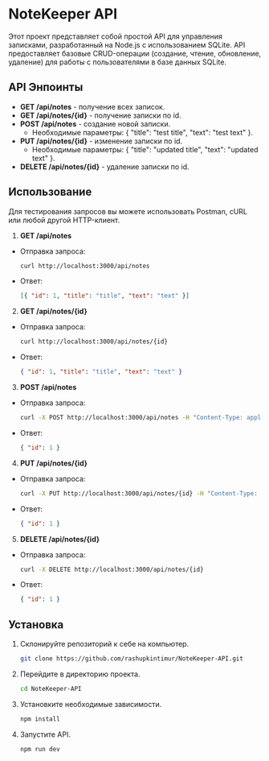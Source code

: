 # NoteKeeper API

Этот проект представляет собой простой API для управления записками, разработанный на Node.js с использованием SQLite. API предоставляет базовые CRUD-операции (создание, чтение, обновление, удаление) для работы с пользователями в базе данных SQLite.

## API Энпоинты

- **GET /api/notes** - получение всех записок.
- **GET /api/notes/{id}** - получение записки по id.
- **POST /api/notes** - создание новой записки.
  - Необходимые параметры: { "title": "test title", "text": "test text" }.
- **PUT /api/notes/{id}** - изменение записки по id.
  - Необходимые параметры: { "title": "updated title", "text": "updated text" }.
- **DELETE /api/notes/{id}** - удаление записки по id.

## Использование

Для тестирования запросов вы можете использовать Postman, cURL или любой другой HTTP-клиент.

1. **GET /api/notes**

- Отправка запроса:

  ```bash
  curl http://localhost:3000/api/notes
  ```

- Ответ:
  ```json
  [{ "id": 1, "title": "title", "text": "text" }]
  ```

2. **GET /api/notes/{id}**

- Отправка запроса:

  ```bash
  curl http://localhost:3000/api/notes/{id}
  ```

- Ответ:
  ```json
  { "id": 1, "title": "title", "text": "text" }
  ```

3. **POST /api/notes**

- Отправка запроса:
  ```bash
  curl -X POST http://localhost:3000/api/notes -H "Content-Type: application/json" -d '{ "title": "test", "text": "test" }'
  ```
- Ответ:
  ```json
  { "id": 1 }
  ```

4. **PUT /api/notes/{id}**

- Отправка запроса:

  ```bash
  curl -X PUT http://localhost:3000/api/notes/{id} -H "Content-Type: application/json" -d '{ "title": "updated title", "text": "updated text" }'
  ```

- Ответ:
  ```json
  { "id": 1 }
  ```

5. **DELETE /api/notes/{id}**

- Отправка запроса:

  ```bash
  curl -X DELETE http://localhost:3000/api/notes/{id}
  ```

- Ответ:
  ```json
  { "id": 1 }
  ```

## Установка

1. Склонируйте репозиторий к себе на компьютер.

   ```bash
   git clone https://github.com/rashupkintimur/NoteKeeper-API.git
   ```

2. Перейдите в директорию проекта.

   ```bash
   cd NoteKeeper-API
   ```

3. Установките необходимые зависимости.

   ```bash
   npm install
   ```

4. Запустите API.
   ```bash
   npm run dev
   ```
